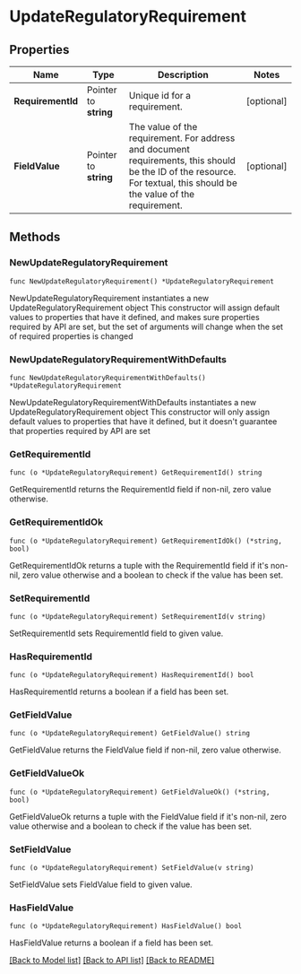 # UpdateRegulatoryRequirement

## Properties

Name | Type | Description | Notes
------------ | ------------- | ------------- | -------------
**RequirementId** | Pointer to **string** | Unique id for a requirement. | [optional] 
**FieldValue** | Pointer to **string** | The value of the requirement. For address and document requirements, this should be the ID of the resource. For textual, this should be the value of the requirement. | [optional] 

## Methods

### NewUpdateRegulatoryRequirement

`func NewUpdateRegulatoryRequirement() *UpdateRegulatoryRequirement`

NewUpdateRegulatoryRequirement instantiates a new UpdateRegulatoryRequirement object
This constructor will assign default values to properties that have it defined,
and makes sure properties required by API are set, but the set of arguments
will change when the set of required properties is changed

### NewUpdateRegulatoryRequirementWithDefaults

`func NewUpdateRegulatoryRequirementWithDefaults() *UpdateRegulatoryRequirement`

NewUpdateRegulatoryRequirementWithDefaults instantiates a new UpdateRegulatoryRequirement object
This constructor will only assign default values to properties that have it defined,
but it doesn't guarantee that properties required by API are set

### GetRequirementId

`func (o *UpdateRegulatoryRequirement) GetRequirementId() string`

GetRequirementId returns the RequirementId field if non-nil, zero value otherwise.

### GetRequirementIdOk

`func (o *UpdateRegulatoryRequirement) GetRequirementIdOk() (*string, bool)`

GetRequirementIdOk returns a tuple with the RequirementId field if it's non-nil, zero value otherwise
and a boolean to check if the value has been set.

### SetRequirementId

`func (o *UpdateRegulatoryRequirement) SetRequirementId(v string)`

SetRequirementId sets RequirementId field to given value.

### HasRequirementId

`func (o *UpdateRegulatoryRequirement) HasRequirementId() bool`

HasRequirementId returns a boolean if a field has been set.

### GetFieldValue

`func (o *UpdateRegulatoryRequirement) GetFieldValue() string`

GetFieldValue returns the FieldValue field if non-nil, zero value otherwise.

### GetFieldValueOk

`func (o *UpdateRegulatoryRequirement) GetFieldValueOk() (*string, bool)`

GetFieldValueOk returns a tuple with the FieldValue field if it's non-nil, zero value otherwise
and a boolean to check if the value has been set.

### SetFieldValue

`func (o *UpdateRegulatoryRequirement) SetFieldValue(v string)`

SetFieldValue sets FieldValue field to given value.

### HasFieldValue

`func (o *UpdateRegulatoryRequirement) HasFieldValue() bool`

HasFieldValue returns a boolean if a field has been set.


[[Back to Model list]](../README.md#documentation-for-models) [[Back to API list]](../README.md#documentation-for-api-endpoints) [[Back to README]](../README.md)


